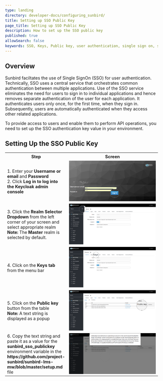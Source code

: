 ```yaml
---
type: landing
directory: developer-docs/configuring_sunbird/
title: Setting up SSO Public Key
page_title: Setting up SSO Public Key 
description: How to set up the SSO public key
published: true
allowSearch: false
keywords: SSO, Keys, Public key, user authentication, single sign on, single signon, singlesignon, sign in
---
```

## Overview

Sunbird faciltates the use of Single SignOn (SSO) for user authentication. Technically, SSO uses a central service that orchestrates common authentication between multiple applications. Use of the SSO service eliminates the need for users to sign in to individual applications and hence removes separate authentication of the user for each application. It authenticates users only once, for the first time, when they sign in. Subsequently, users are automatically authenticated when they access other related applications. 

To provide access to users and enable them to perform API operations, you need to set up the SSO authentication key value in your environment. 

## Setting Up the SSO Public Key
<table>
  <tr>
    <th style="width:35%;">Step
    </th>
    <th style="width:65%;">Screen
    </th>
  </tr>
  <tr>
  <td>
  1. Enter your <b>Username or email</b> and <b>Password</b><br>
  2. Click <b>Log in<b> to log into the Keycloak admin console
  </td>
  <td><img src="pages\developer-docs\configuring_sunbird\images\keycloak_login.png"></td>
  </tr>
  <tr>
  <td> 
  3. Click the <b>Realm Selector Dropdown</b> from the left corner of your screen and select appropriate realm <br>
      <b>Note:</b> The <b>Master</b> realm is selected by default.
  </td>
  <td><img src="pages\developer-docs\configuring_sunbird\images\realm_select.png"></td>
  </tr>
  <tr>
  <td> 
  4. Click on the <b>Keys tab</b> from the menu bar
  </td>
  <td><img src="pages\developer-docs\configuring_sunbird\images\select_key_tab.png"></td>
  </tr>
  <tr>
  <td> 
  5. Click on the <b>Public key</b> button from the table<br>
  <b>Note:</b> A text string is displayed as a popup 
  </td>
  <td>
  <img src="pages\developer-docs\configuring_sunbird\images\public_key_btn.png">
  </td>
  </tr>
  <tr>
  <td> 
  6. Copy the text string and paste it as a value for the <b>sunbird_sso_publickey</b> environment variable in the    <b>https://github.com/project-sunbird/sunbird-lms-mw/blob/master/setup.md</b> file 
  </td>
  <td><img src="pages\developer-docs\configuring_sunbird\images\copy_token.png"></td>
  </tr>
</table>
